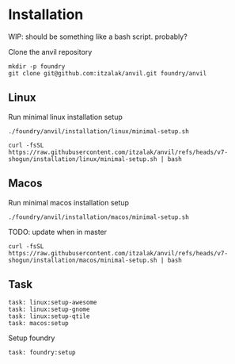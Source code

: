 # Installation

WIP: should be something like a bash script. probably?

Clone the anvil repository

```shell
mkdir -p foundry
git clone git@github.com:itzalak/anvil.git foundry/anvil
```

## Linux

Run minimal linux installation setup

```shell
./foundry/anvil/installation/linux/minimal-setup.sh
```

```shell
curl -fsSL https://raw.githubusercontent.com/itzalak/anvil/refs/heads/v7-shogun/installation/linux/minimal-setup.sh | bash
```

## Macos

Run minimal macos installation setup

```shell
./foundry/anvil/installation/macos/minimal-setup.sh
```

TODO: update when in master

```shell
curl -fsSL https://raw.githubusercontent.com/itzalak/anvil/refs/heads/v7-shogun/installation/macos/minimal-setup.sh | bash
```

## Task

```shell
task: linux:setup-awesome
task: linux:setup-gnome
task: linux:setup-qtile
task: macos:setup
```

Setup foundry

```shell
task: foundry:setup
```
